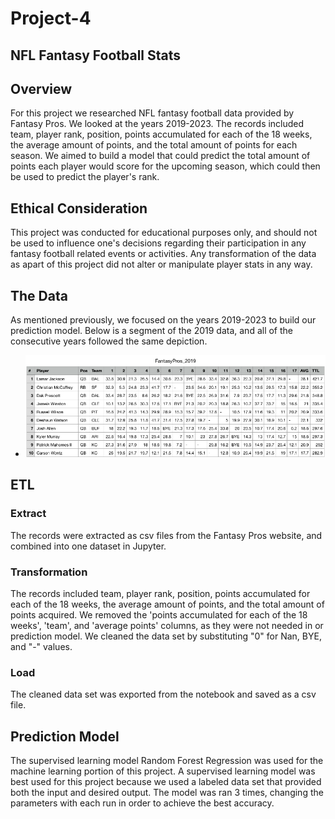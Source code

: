 # Project-4
## NFL Fantasy Football Stats
## Overview
For this project we researched NFL fantasy football data provided by Fantasy Pros. We looked at the years 2019-2023. The records included team, player rank, position, points accumulated for each of the 18 weeks, the average amount of points, and the total amount of points for each season. We aimed to build a model that could predict the total amount of points each player would score for the upcoming season, which could then be used to predict the player's rank.
## Ethical Consideration
This project was conducted for educational purposes only, and should not be used to influence one's decisions regarding their participation in any fantasy football related events or activities. Any transformation of the data as apart of this project did not alter or manipulate player stats in any way.
## The Data
As mentioned previously, we focused on the years 2019-2023 to build our prediction model. Below is a segment of the 2019 data, and all of the consecutive years followed the same depiction.
- ![Image Info](./FinalProject/NFL_Fantasy_Files/2019_data.png)
## ETL
### Extract 
The records were extracted as csv files from the Fantasy Pros website, and combined into one dataset in Jupyter.
### Transformation
The records included team, player rank, position, points accumulated for each of the 18 weeks, the average amount of points, and the total amount of points acquired. We removed the 'points accumulated for each of the 18 weeks', 'team', and 'average points' columns, as they were not needed in or prediction model. We cleaned the data set by substituting "0" for Nan, BYE, and "-" values.
### Load
The cleaned data set was exported from the notebook and saved as a csv file.
## Prediction Model
The supervised learning model Random Forest Regression was used for the machine learning portion of this project. A supervised learning model was best used for this project because we used a labeled data set that provided both the input and desired output. The model was ran 3 times, changing the parameters with each run in order to achieve the best accuracy.
